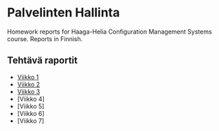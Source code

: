 # Palvelinten Hallinta
Homework reports for Haaga-Helia Configuration Management Systems course. Reports in Finnish.

## Tehtävä raportit
- [Viikko 1](h1/h1-Viisikko.md)
- [Viikko 2](h2/h2-Soitto-kotiin.md)
- [Viikko 3](h3/h3-Infraa-koodina.md)
- [Viikko 4]
- [Viikko 5]
- [Viikko 6]
- [Viikko 7]
